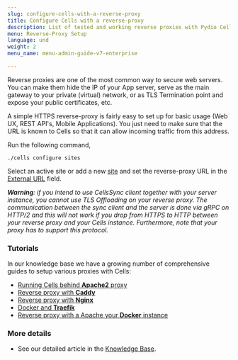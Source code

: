 ```yaml
---
slug: configure-cells-with-a-reverse-proxy
title: Configure Cells with a reverse-proxy
description: List of tested and working reverse proxies with Pydio Cells.
menu: Reverse-Proxy Setup
language: und
weight: 2
menu_name: menu-admin-guide-v7-enterprise

---
```

Reverse proxies are one of the most common way to secure web servers. You can make them hide the IP of your App server, serve as the main gateway to your private (virtual) network, or as TLS Termination point and expose your public certificates, etc.

A simple HTTPS reverse-proxy is fairly easy to set up for basic usage (Web UX, REST API's, Mobile Applications). You just need to make sure that the URL is known to Cells so that it can allow incoming traffic from this address.

Run the following command, 

```
./cells configure sites
```

Select an active site or add a new [site](./manage-sites) and set the reverse-proxy URL in the [External URL](./glossary) field.

_**Warning**: if you intend to use CellsSync client together with your server instance, you cannot use TLS Offloading on your reverse proxy. The communication between the sync client and the server is done via gRPC on HTTP/2 and this will not work if you drop from HTTPS to HTTP between your reverse proxy and your Cells instance. Furthermore, note that your proxy has to support this protocol._

### Tutorials

In our knowledge base we have a growing number of comprehensive guides to setup various proxies with Cells:

- [Running Cells behind **Apache2** proxy](https://pydio.com/en/docs/kb/deployment/running-cells-behind-apache-reverse-proxy)
- [Reverse proxy with **Caddy**](https://pydio.com/en/docs/kb/deployment/running-cells-behind-caddy-reverse-proxy)
- [Reverse proxy with **Nginx**](https://pydio.com/en/docs/kb/deployment/running-cells-behind-nginx-reverse-proxy)
- [Docker and **Traefik**](https://pydio.com/en/docs/kb/deployment/running-your-cells-docker-behind-traefik-reverse-proxy)
- [Reverse proxy with a Apache your **Docker** instance](https://pydio.com/en/docs/kb/deployment/running-your-cells-docker-container-behind-reverse-proxy)

### More details

- See our detailed article in the [Knowledge Base](/en/docs/kb/client-applications/setup-cells-server-cellssync).